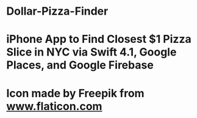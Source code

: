 # Dollar-Pizza-Finder
# iPhone App to Find Closest $1 Pizza Slice in NYC via Swift 4.1, Google Places, and Google Firebase
# Icon made by Freepik from www.flaticon.com 
